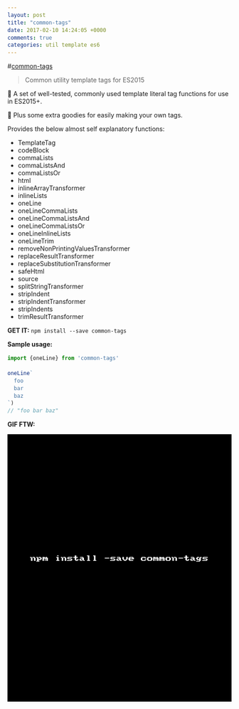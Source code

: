 ```yaml
---
layout: post
title: "common-tags"
date: 2017-02-10 14:24:05 +0000
comments: true
categories: util template es6
---
```


#[common-tags](https://www.npmjs.com/package/common-tags)
> Common utility template tags for ES2015

🔖 A set of well-tested, commonly used template literal tag functions for use in ES2015+.

🌟 Plus some extra goodies for easily making your own tags.

Provides the below almost self explanatory functions:

* TemplateTag
* codeBlock
* commaLists
* commaListsAnd
* commaListsOr
* html
* inlineArrayTransformer
* inlineLists
* oneLine
* oneLineCommaLists
* oneLineCommaListsAnd
* oneLineCommaListsOr
* oneLineInlineLists
* oneLineTrim
* removeNonPrintingValuesTransformer
* replaceResultTransformer
* replaceSubstitutionTransformer
* safeHtml
* source
* splitStringTransformer
* stripIndent
* stripIndentTransformer
* stripIndents
* trimResultTransformer

__GET IT:__ `npm install --save common-tags`

__Sample usage:__

```js
import {oneLine} from 'common-tags'
 
oneLine`
  foo
  bar
  baz
`)
// "foo bar baz" 
```

__GIF FTW:__

![common-tags](/images/common-tags/common-tags.gif)
